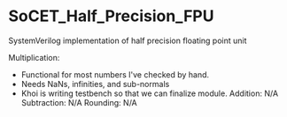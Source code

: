 # SoCET_Half_Precision_FPU
SystemVerilog implementation of half precision floating point unit

Multiplication: 
  - Functional for most numbers I've checked by hand.
  - Needs NaNs, infinities, and sub-normals
  - Khoi is writing testbench so that we can finalize module.
Addition: N/A
Subtraction: N/A
Rounding: N/A
